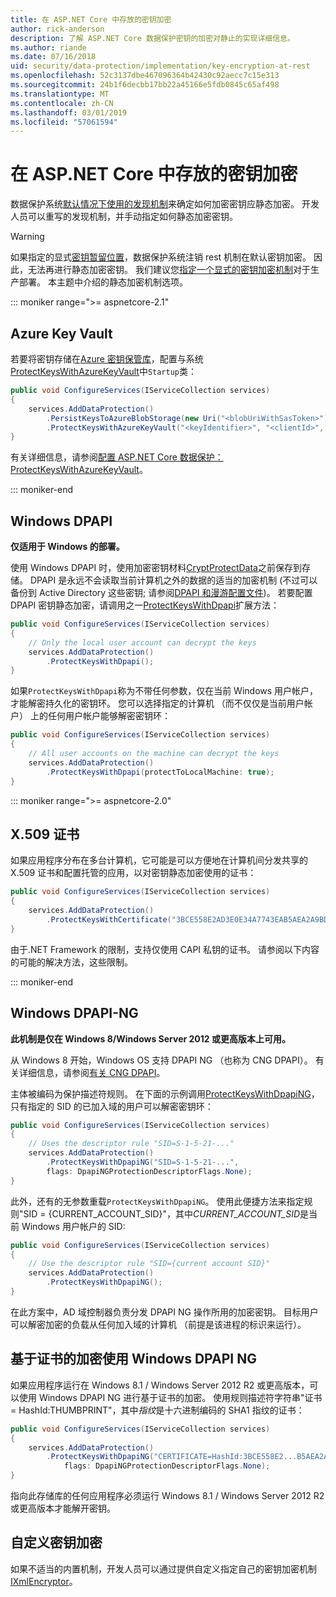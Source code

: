 ```yaml
---
title: 在 ASP.NET Core 中存放的密钥加密
author: rick-anderson
description: 了解 ASP.NET Core 数据保护密钥的加密对静止的实现详细信息。
ms.author: riande
ms.date: 07/16/2018
uid: security/data-protection/implementation/key-encryption-at-rest
ms.openlocfilehash: 52c3137dbe467096364b42430c92aecc7c15e313
ms.sourcegitcommit: 24b1f6decbb17bb22a45166e5fdb0845c65af498
ms.translationtype: MT
ms.contentlocale: zh-CN
ms.lasthandoff: 03/01/2019
ms.locfileid: "57061594"
---
```

# <a name="key-encryption-at-rest-in-aspnet-core"></a>在 ASP.NET Core 中存放的密钥加密

数据保护系统[默认情况下使用的发现机制](xref:security/data-protection/configuration/default-settings)来确定如何加密密钥应静态加密。 开发人员可以重写的发现机制，并手动指定如何静态加密密钥。

> [!WARNING]
> 如果指定的显式[密钥暂留位置](xref:security/data-protection/implementation/key-storage-providers)，数据保护系统注销 rest 机制在默认密钥加密。 因此，无法再进行静态加密密钥。 我们建议您[指定一个显式的密钥加密机制](xref:security/data-protection/implementation/key-encryption-at-rest)对于生产部署。 本主题中介绍的静态加密机制选项。

::: moniker range=">= aspnetcore-2.1"

## <a name="azure-key-vault"></a>Azure Key Vault

若要将密钥存储在[Azure 密钥保管库](https://azure.microsoft.com/services/key-vault/)，配置与系统[ProtectKeysWithAzureKeyVault](/dotnet/api/microsoft.aspnetcore.dataprotection.azuredataprotectionbuilderextensions.protectkeyswithazurekeyvault)中`Startup`类：

```csharp
public void ConfigureServices(IServiceCollection services)
{
    services.AddDataProtection()
        .PersistKeysToAzureBlobStorage(new Uri("<blobUriWithSasToken>"))
        .ProtectKeysWithAzureKeyVault("<keyIdentifier>", "<clientId>", "<clientSecret>");
}
```

有关详细信息，请参阅[配置 ASP.NET Core 数据保护：ProtectKeysWithAzureKeyVault](xref:security/data-protection/configuration/overview#protectkeyswithazurekeyvault)。

::: moniker-end

## <a name="windows-dpapi"></a>Windows DPAPI

**仅适用于 Windows 的部署。**

使用 Windows DPAPI 时，使用加密密钥材料[CryptProtectData](/windows/desktop/api/dpapi/nf-dpapi-cryptprotectdata)之前保存到存储。 DPAPI 是永远不会读取当前计算机之外的数据的适当的加密机制 (不过可以备份到 Active Directory 这些密钥; 请参阅[DPAPI 和漫游配置文件](https://support.microsoft.com/kb/309408/#6))。 若要配置 DPAPI 密钥静态加密，请调用之一[ProtectKeysWithDpapi](/dotnet/api/microsoft.aspnetcore.dataprotection.dataprotectionbuilderextensions.protectkeyswithdpapi)扩展方法：

```csharp
public void ConfigureServices(IServiceCollection services)
{
    // Only the local user account can decrypt the keys
    services.AddDataProtection()
        .ProtectKeysWithDpapi();
}
```

如果`ProtectKeysWithDpapi`称为不带任何参数，仅在当前 Windows 用户帐户，才能解密持久化的密钥环。 您可以选择指定的计算机 （而不仅仅是当前用户帐户） 上的任何用户帐户能够解密密钥环：

```csharp
public void ConfigureServices(IServiceCollection services)
{
    // All user accounts on the machine can decrypt the keys
    services.AddDataProtection()
        .ProtectKeysWithDpapi(protectToLocalMachine: true);
}
```

::: moniker range=">= aspnetcore-2.0"

## <a name="x509-certificate"></a>X.509 证书

如果应用程序分布在多台计算机，它可能是可以方便地在计算机间分发共享的 X.509 证书和配置托管的应用，以对密钥静态加密使用的证书：

```csharp
public void ConfigureServices(IServiceCollection services)
{
    services.AddDataProtection()
        .ProtectKeysWithCertificate("3BCE558E2AD3E0E34A7743EAB5AEA2A9BD2575A0");
}
```

由于.NET Framework 的限制，支持仅使用 CAPI 私钥的证书。 请参阅以下内容的可能的解决方法，这些限制。

::: moniker-end

## <a name="windows-dpapi-ng"></a>Windows DPAPI-NG

**此机制是仅在 Windows 8/Windows Server 2012 或更高版本上可用。**

从 Windows 8 开始，Windows OS 支持 DPAPI NG （也称为 CNG DPAPI）。 有关详细信息，请参阅[有关 CNG DPAPI](/windows/desktop/SecCNG/cng-dpapi)。

主体被编码为保护描述符规则。 在下面的示例调用[ProtectKeysWithDpapiNG](/dotnet/api/microsoft.aspnetcore.dataprotection.dataprotectionbuilderextensions.protectkeyswithdpaping)，只有指定的 SID 的已加入域的用户可以解密密钥环：

```csharp
public void ConfigureServices(IServiceCollection services)
{
    // Uses the descriptor rule "SID=S-1-5-21-..."
    services.AddDataProtection()
        .ProtectKeysWithDpapiNG("SID=S-1-5-21-...",
        flags: DpapiNGProtectionDescriptorFlags.None);
}
```

此外，还有的无参数重载`ProtectKeysWithDpapiNG`。 使用此便捷方法来指定规则"SID = {CURRENT_ACCOUNT_SID}"，其中*CURRENT_ACCOUNT_SID*是当前 Windows 用户帐户的 SID:

```csharp
public void ConfigureServices(IServiceCollection services)
{
    // Use the descriptor rule "SID={current account SID}"
    services.AddDataProtection()
        .ProtectKeysWithDpapiNG();
}
```

在此方案中，AD 域控制器负责分发 DPAPI NG 操作所用的加密密钥。 目标用户可以解密加密的负载从任何加入域的计算机 （前提是该进程的标识来运行）。

## <a name="certificate-based-encryption-with-windows-dpapi-ng"></a>基于证书的加密使用 Windows DPAPI NG

如果应用程序运行在 Windows 8.1 / Windows Server 2012 R2 或更高版本，可以使用 Windows DPAPI NG 进行基于证书的加密。 使用规则描述符字符串"证书 = HashId:THUMBPRINT"，其中*指纹*是十六进制编码的 SHA1 指纹的证书：

```csharp
public void ConfigureServices(IServiceCollection services)
{
    services.AddDataProtection()
        .ProtectKeysWithDpapiNG("CERTIFICATE=HashId:3BCE558E2...B5AEA2A9BD2575A0",
            flags: DpapiNGProtectionDescriptorFlags.None);
}
```

指向此存储库的任何应用程序必须运行 Windows 8.1 / Windows Server 2012 R2 或更高版本才能解开密钥。

## <a name="custom-key-encryption"></a>自定义密钥加密

如果不适当的内置机制，开发人员可以通过提供自定义指定自己的密钥加密机制[IXmlEncryptor](/dotnet/api/microsoft.aspnetcore.dataprotection.xmlencryption.ixmlencryptor)。
